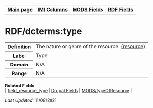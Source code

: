 <!DOCTYPE html>
<html>

<body>
<table style="width:100%">
  <tr>
    <th><a href="index.md">Main page</a></th>
	<th><a href="IMI.md">IMI Columns</a></th>
    <th><a href="MODS.md">MODS Fields</a></th>
    <th><a href="RDF.md">RDF Fields</a></th>
  </tr>
</table>

<h1>RDF/dcterms:type</h1>
<table>
<tr>
	<th>Definition</th>
	<td>The nature or genre of the resource. <a href="http://purl.org/dc/terms/type">(resource)</a></td>
</tr>
<tr>
	<th>Label</th>
	<td>Type</td>
</tr>
<tr>
	<th>Domain</th>
	<td>N/A</td>
</tr>
<tr>
	<th>Range</th>
	<td>N/A</td>
</tr>
</table>
<dl>
	<dt><b>Related Fields</b></dt>
		| <a href="field_resource_type.md">field_resource_type</a> |
		<a href="DrupalFields.md">Drupal Fields</a> | 
		<a href="mods.typeOfResource.md">MODS/typeOfResource</a> |
</dl>
<p><i>Last Updated: </i>11/08/2021</p>
</body>
</html>